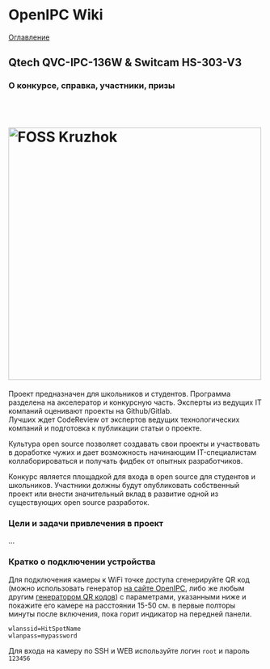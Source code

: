 # OpenIPC Wiki
[Оглавление](../README.md)

Qtech QVC-IPC-136W & Switcam HS-303-V3
--------------------------------------

### О конкурсе, справка, участники, призы

<h1 align="left">
  <br>
  <a href="https://foss.kruzhok.org/"><img src="https://raw.githubusercontent.com/OpenIPC/wiki/master/images/project-kruzhok-2024/foss_kruzhok-logo.png" alt="FOSS Kruzhok" width="500"></a>
</h1>

Проект предназначен для школьников и студентов. Программа разделена на акселератор и конкурсную часть. Эксперты из ведущих IT компаний оценивают проекты на Github/Gitlab.\
Лучших ждет CodeReview от экспертов ведущих технологических компаний и подготовка к публикации статьи о проекте.

Культура open source позволяет создавать свои проекты и участвовать в доработке чужих и дает возможность начинающим IT-специалистам коллаборироваться и получать фидбек от опытных разработчиков.

Конкурс является площадкой для входа в open source для студентов и школьников. Участники должны будут опубликовать собственный проект или внести значительный вклад в развитие одной из существующих open source разработок.


### Цели и задачи привлечения в проект

...

### Кратко о подключении устройства

Для подключения камеры к WiFi точке доступа сгенерируйте QR код (можно использовать генератор [на сайте OpenIPC](https://openipc.org/tools/qr-code-generator), либо же любым другим [генератором QR кодов](https://www.google.com/search?q=QR+code+generator)) с параметрами, указанными ниже и покажите 
его камере на расстоянии 15-50 см. в первые полторы минуты после включения, пока горит индикатор на передней панели.
```
wlanssid=HitSpotName
wlanpass=mypassword
```

Для входа на камеру по SSH и WEB используйте логин `root` и пароль `123456`

